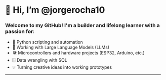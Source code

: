 # 👋 Hi, I’m @jorgerocha10

### Welcome to my GitHub! I'm a builder and lifelong learner with a passion for:

- 🐍 Python scripting and automation  
- 🧠 Working with Large Language Models (LLMs)  
- 🛠️ Microcontrollers and hardware projects (ESP32, Arduino, etc.)  
- 🗄️ Data wrangling with SQL  
- 💡 Turning creative ideas into working prototypes

---

<!---
jorgerocha10/jorgerocha10 is a ✨ special ✨ repository because its `README.md` (this file) appears on your GitHub profile.
You can click the Preview link to take a look at your changes.
--->
